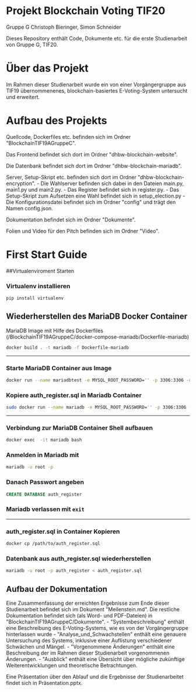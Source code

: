# Projekt Blockchain Voting TIF20

Gruppe G
Christoph Bieringer, Simon Schneider

Dieses Repository enthält Code, Dokumente etc. für die erste Studienarbeit von Gruppe G, TIF20.

# Über das Projekt

Im Rahmen dieser Studienarbeit wurde ein von einer Vorgängergruppe aus TIF19 übernommenenes, blockchain-basiertes E-Voting-System untersucht und erweitert.

# Aufbau des Projekts

Quellcode, Dockerfiles etc. befinden sich im Ordner "BlockchainTIF19AGruppeC".

Das Frontend befindet sich dort im Ordner "dhbw-blockchain-website".

Die Datenbank befindet sich dort im Ordner "dhbw-blockchain-mariadb".

Server, Setup-Skript etc. befinden sich dort im Ordner "dhbw-blockchain-encryption".
	- Die Wahlserver befinden sich dabei in den Dateien main.py, main1.py und main2.py.
	- Das Register befindet sich in register.py.
	- Das Setup-Skript zum Aufsetzen eine Wahl befindet sich in setup_election.py
	- Die Konfigurationsdatei befindet sich im Ordner "config" und trägt den Namen config.json.

Dokumentation befindet sich im Ordner "Dokumente".

Folien und Video für den Pitch befinden sich im Ordner "Video".

# First Start Guide
##Virtualenviroment Starten
### Virtualenv installieren
```bash
pip install virtualenv
```



## Wiederherstellen des MariaDB Docker Container
MariaDB Image mit Hilfe des Dockerfiles (/BlockchainTIF19AGruppeC/docker-compose-mariadb/Dockerfile-mariadb)
```bash
docker build . -t mariadb -f Dockerfile-mariadb
```
* * *
### Starte MariaDB Container aus Image
```bash
docker run --name mariadbtest -e MYSQL_ROOT_PASSWORD='' -p 3306:3306 -d mariadb:latest 
```

### Kopiere auth_register.sql in Mariadb Container
```bash
sudo docker run --name mariadb -e MYSQL_ROOT_PASSWORD='' -p 3306:3306 -d mariadb:latest
```

* * *
### Verbindung zur MariaDB Container Shell aufbauen
```bash
docker exec  -it mariadb bash
```
### Anmelden in Mariadb mit 

```bash
mariadb -u root -p 
```
### Danach Passwort angeben
```SQL
CREATE DATABASE auth_register
```
### Mariadb verlassen mit ```exit```
* * *
### auth_register.sql in Container Kopieren
```bash
docker cp /path/to/auth_register.sql
```
### Datenbank aus auth_register.sql wiederherstellen
```bash
mariadb -u root -p auth_register < auth_register.sql
```
## Aufbau der Dokumentation

Eine Zusammenfassung der erreichten Ergebnisse zum Ende dieser Studienarbeit befindet sich im Dokument "Meilenstein.md".
Die restliche Dokumentation befindet sich (als Word- und PDF-Dateien) in "BlockchainTIF19AGruppeC/Dokumente".
	- "Systembeschreibung" enthält eine Beschreibung des E-Voting-Systems, wie es von der Vorgängergruppe hinterlassen wurde
	- "Analyse_und_Schwachstellen" enthält eine genauere Untersuchung des Systems, inklusive einer Auflistung verschiedener Schwächen und Mängel.
	- "Vorgenommene Änderungen" enthält eine Beschreibung der im Rahmen dieser Studienarbeit vorgenommenen Änderungen.
	- "Ausblick" enthält eine Übersicht über mögliche zukünftige Weiterentwicklungen und theoretische Betrachtungen.
	
Eine Präsentation über den Ablauf und die Ergebnisse der Studienarbeitet findet sich in Präsentation.pptx.

